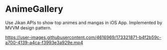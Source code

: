 # AnimeGallery
Use Jikan APIs to show top animes and mangas in iOS App. Implemented by MVVM design pattern.


https://user-images.githubusercontent.com/4616969/173321871-b4f2b59c-a700-4139-a4ca-f3993e3a929e.mp4

